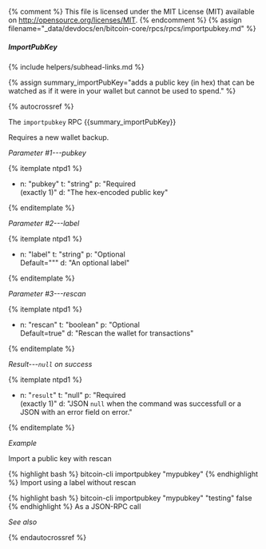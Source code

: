 {% comment %}
This file is licensed under the MIT License (MIT) available on
http://opensource.org/licenses/MIT.
{% endcomment %}
{% assign filename="_data/devdocs/en/bitcoin-core/rpcs/rpcs/importpubkey.md" %}

##### ImportPubKey
{% include helpers/subhead-links.md %}

{% assign summary_importPubKey="adds a public key (in hex) that can be watched as if it were in your wallet but cannot be used to spend." %}

{% autocrossref %}

The `importpubkey` RPC {{summary_importPubKey}}

Requires a new wallet backup.

*Parameter #1---pubkey*

{% itemplate ntpd1 %}
- n: "pubkey"
  t: "string"
  p: "Required<br>(exactly 1)"
  d: "The hex-encoded public key"

{% enditemplate %}

*Parameter #2---label*

{% itemplate ntpd1 %}
- n: "label"
  t: "string"
  p: "Optional<br>Default=\"\""
  d: "An optional label"

{% enditemplate %}

*Parameter #3---rescan*

{% itemplate ntpd1 %}
- n: "rescan"
  t: "boolean"
  p: "Optional<br>Default=true"
  d: "Rescan the wallet for transactions"

{% enditemplate %}

*Result---`null` on success*

{% itemplate ntpd1 %}
- n: "`result`"
  t: "null"
  p: "Required<br>(exactly 1)"
  d: "JSON `null` when the command was successfull or a JSON with an error field on error."

{% enditemplate %}

*Example*

Import a public key with rescan

{% highlight bash %}
bitcoin-cli importpubkey "mypubkey"
{% endhighlight %}
Import using a label without rescan

{% highlight bash %}
bitcoin-cli importpubkey "mypubkey" "testing" false
{% endhighlight %}
As a JSON-RPC call


*See also*

{% endautocrossref %}
